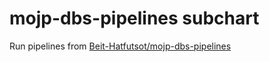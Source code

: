 # mojp-dbs-pipelines subchart

Run pipelines from [Beit-Hatfutsot/mojp-dbs-pipelines](https://github.com/Beit-Hatfutsot/mojp-dbs-pipelines)
